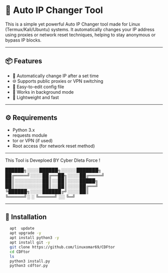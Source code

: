 # 🔄 Auto IP Changer Tool

This is a simple yet powerful Auto IP Changer tool made for Linux (Termux/Kali/Ubuntu) systems. It automatically changes your IP address using proxies or network reset techniques, helping to stay anonymous or bypass IP blocks.

---

## 📦 Features

- 🔁 Automatically change IP after a set time
- 🌐 Supports public proxies or VPN switching
- 📜 Easy-to-edit config file
- 📡 Works in background mode
- 🧠 Lightweight and fast

---

## ⚙ Requirements

- Python 3.x
- requests module
- tor or VPN (if used)
- Root access (for network reset method)

-------------------------------
 This Tool is Deveploed BY Cyber Dleta Force ! 


 ██████╗░░░░██████╗░░░░░███████╗     
██╔════╝░░░░██╔══██╗░░░░██╔════╝       
██║░░░░░░░░░██║░░██║░░░░█████╗           
██║░░░░░░░░░██║░░██║░░░░██╔══╝                    
╚██████╗░░░░██████╔╝░░░░██║               
 ╚═════╝░ ░ ╚═════╝  ░░ ╚═╝  


-------------------------------

## 🚀 Installation

```bash
  apt  update
  apt upgrade -y
  apt install python3 -y
  apt install git -y
  git clone https://github.com/linuxomar69/CDFtor
  cd CDFtor
  ls
  python3 install.py
  python3 cdftor.py
